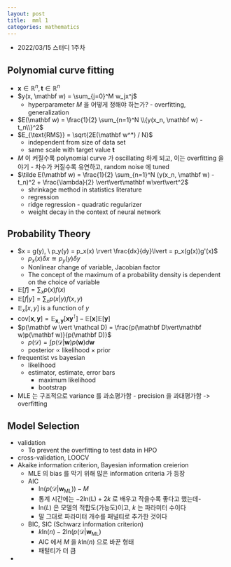 ```yaml
---
layout: post
title:  mml 1
categories: mathematics
---
```


- 2022/03/15 스터디 1주차
## Polynomial curve fitting
- $\mathbf x \in \mathbb R^n, \mathbf t \in \mathbb R^n$
- $y(x, \mathbf w) = \sum_{j=0}^M w_jx^j$
  - hyperparameter $M$ 을 어떻게 정해야 하는가? - overfitting, generalization
- $E(\mathbf w) = \frac{1}{2} \sum_{n=1}^N \\{y(x_n, \mathbf w) - t_n\\}^2$
- $E_{\text{RMS}} = \sqrt{2E(\mathbf w^*) / N}$
  - independent from size of data set
  - same scale with target value $\mathbf t$
- $M$ 이 커질수록 polynomial curve 가 oscillating 하게 되고, 이는 overfitting 을 야기 - 차수가 커질수록 유연하고, random noise 에 tuned
- $\tilde E(\mathbf w) = \frac{1}{2} \sum_{n=1}^N (y(x_n, \mathbf w) - t_n)^2 + \frac{\lambda}{2} \vert\vert\mathbf w\vert\vert^2$
  - shrinkage method in statistics literature
  - regression
  - ridge regression - quadratic regularizer
  - weight decay in the context of neural network

## Probability Theory
- $x = g(y), \ p_y(y) = p_x(x) \rvert \frac{dx}{dy}\lvert = p_x(g(x))g'(x)$
  - $p_x(x)\delta x \approxeq p_y(y)\delta y$
  - Nonlinear change of variable, Jacobian factor
  - The concept of the maximum of a probability density is dependent on the choice of variable
- $\mathbb E[f] = \sum_x p(x)f(x)$
- $\mathbb E[f\vert y] = \sum_x p(x\vert y)f(x, y)$
- $\mathbb E_x[x, y]$ is a function of $y$
- $\text{cov}[\mathbf x, \mathbf y] = \mathbb E_{\mathbf x, \mathbf y}[\mathbf x\mathbf y^\intercal] - \mathbb E[\mathbf x] \mathbb E[\mathbf y]$
- $p(\mathbf w \vert \mathcal D) = \frac{p(\mathbf D\vert\mathbf w)p(\mathbf w)}{p(\mathbf D)}$
  - $p(\mathcal D) = \int p(\mathcal D\vert\mathbf w)p(\mathbf w) d\mathbf w$
  - posterior $\propto$ likelihood $\times$ prior
- frequentist vs bayesian
  - likelihood
  - estimator, estimate, error bars
    - maximum likelihood
    - bootstrap
- MLE 는 구조적으로 variance 를 과소평가함 - precision 을 과대평가함 -> overfitting

## Model Selection
- validation
  - To prevent the overfitting to test data in HPO
- cross-validation, LOOCV
- Akaike information criterion, Bayesian information creierion
  - MLE 의 bias 를 막기 위해 많은 information criteria 가 등장
  - AIC
    - $\text{ln} (p(\mathcal D \vert \mathbf w_{\text{ML}})) - M$
    - 통계 시간에는 $-2\text{ln(L)}+2k$ 로 배우고 작을수록 좋다고 했는데-
    - $\text{ln}(L)$ 은 모델의 적합도(가능도)이고, $k$ 는 파라미터 수이다
    - 말 그대로 파라미터 개수를 패널티로 추가한 것이다
  - BIC, SIC (Schwarz information criterion)
    - $k\text{ln}(n) - 2\text{ln} (p(\mathcal D \vert \mathbf w_{\text{ML}})$
    - AIC 에서 $M$ 을 $k\text{ln}(n)$ 으로 바꾼 형태
    - 패털티가 더 큼
- 